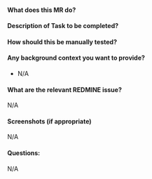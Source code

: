 #### What does this MR do?

#### Description of Task to be completed?

#### How should this be manually tested?

#### Any background context you want to provide?
- N/A

#### What are the relevant REDMINE issue?
N/A

#### Screenshots (if appropriate)
N/A

#### Questions:
N/A